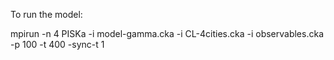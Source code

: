 To run the model:

mpirun -n 4 PISKa -i model-gamma.cka -i CL-4cities.cka -i observables.cka -p 100 -t 400 -sync-t 1
